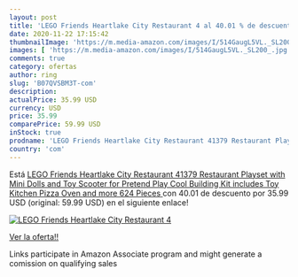 ```yaml
---
layout: post
title: 'LEGO Friends Heartlake City Restaurant 4 al 40.01 % de descuento'
date: 2020-11-22 17:15:42
thumbnailImage: 'https://m.media-amazon.com/images/I/514GaugL5VL._SL200_.jpg'
images: [ 'https://m.media-amazon.com/images/I/514GaugL5VL._SL200_.jpg' ]
comments: true
category: ofertas
author: ring
slug: 'B07QVSBM3T-com'
description:
actualPrice: 35.99 USD
currency: USD
price: 35.99
comparePrice: 59.99 USD
inStock: true
prodname: 'LEGO Friends Heartlake City Restaurant 41379 Restaurant Playset with Mini Dolls and Toy Scooter for Pretend Play  Cool Building Kit includes Toy Kitchen  Pizza Oven and more  624 Pieces '
country: 'com'
---
```


Está [LEGO Friends Heartlake City Restaurant 41379 Restaurant Playset with Mini Dolls and Toy Scooter for Pretend Play  Cool Building Kit includes Toy Kitchen  Pizza Oven and more  624 Pieces ](https://www.amazon.com/dp/B07QVSBM3T/?tag=tolees-20) con 40.01 de descuento por 35.99 USD (original: 59.99 USD) en el siguiente enlace!

[![LEGO Friends Heartlake City Restaurant 4](https://m.media-amazon.com/images/I/514GaugL5VL._SL200_.jpg)](https://www.amazon.com/dp/B07QVSBM3T/?tag=tolees-20)

[Ver la oferta!!](https://www.amazon.com/dp/B07QVSBM3T/?tag=tolees-20)

Links participate in Amazon Associate program and might generate a comission on qualifying sales



